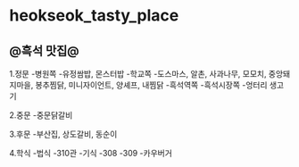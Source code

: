 # heokseok_tasty_place
## @흑석 맛집@

1.정문
 -병원쪽
  -유정쌈밥, 몬스터밥
 -학교쪽
  -도스마스, 알촌, 사과나무, 모모치, 중앙돼지마을, 봉추찜닭, 미니자이언트, 양셰프, 내찜닭
 -흑석역쪽
 -흑석시장쪽
  -엉터리 생고기

2.중문
 -중문닭갈비

3.후문
 -부산집, 상도갈비, 동순이

4.학식
 -법식
 -310관
 -기식
  -308
  -309
 -카우버거
